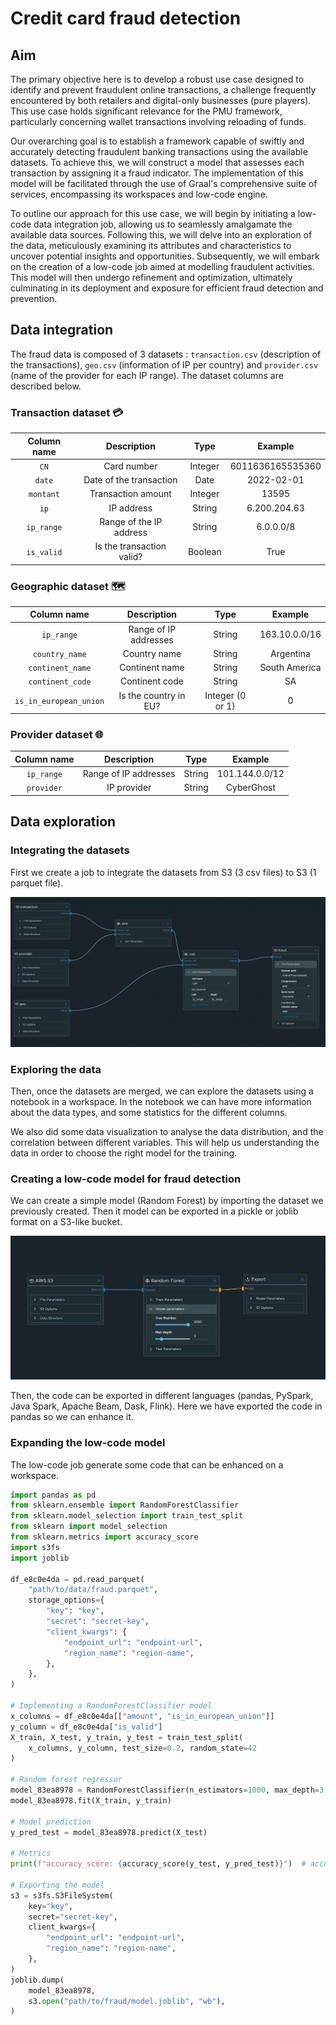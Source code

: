 # Credit card fraud detection

## Aim

The primary objective here is to develop a robust use case designed to identify and prevent fraudulent online transactions, a challenge frequently encountered by both retailers and digital-only businesses (pure players). This use case holds significant relevance for the PMU framework, particularly concerning wallet transactions involving reloading of funds.

Our overarching goal is to establish a framework capable of swiftly and accurately detecting fraudulent banking transactions using the available datasets. To achieve this, we will construct a model that assesses each transaction by assigning it a fraud indicator. The implementation of this model will be facilitated through the use of Graal's comprehensive suite of services, encompassing its workspaces and low-code engine.

To outline our approach for this use case, we will begin by initiating a low-code data integration job, allowing us to seamlessly amalgamate the available data sources. Following this, we will delve into an exploration of the data, meticulously examining its attributes and characteristics to uncover potential insights and opportunities. Subsequently, we will embark on the creation of a low-code job aimed at modelling fraudulent activities. This model will then undergo refinement and optimization, ultimately culminating in its deployment and exposure for efficient fraud detection and prevention.

## Data integration

The fraud data is composed of 3 datasets : `transaction.csv` (description of the transactions), `geo.csv` (information of IP per country) and `provider.csv` (name of the provider for each IP range). The dataset columns are described below.

### Transaction dataset :credit_card:

|  Column name 	  |    Description        	     |  Type  	  |   Example     	    |
|:---------------:|:---------------------------:|:---------:|:------------------:|
| `CN`          	 | Card number               	 | Integer 	 | 6011636165535360 	 |
| `date`        	 | Date of the transaction   	 |  Date  	  | 2022-02-01       	 |
| `montant`     	 | Transaction amount        	 | Integer 	 | 13595            	 |
| `ip`          	 | IP address                	 | String  	 | 6.200.204.63     	 |
| `ip_range`   	  | Range of the IP address   	 | String  	 | 6.0.0.0/8        	 |
| `is_valid`    	 | Is the transaction valid? 	 | Boolean 	 | True             	 |

### Geographic dataset :world_map:

|  Column name          	  | Description           	 | Type             	 | Example       	 |
|:------------------------:|:-----------------------:|:------------------:|:---------------:|
| `ip_range`             	 | Range of IP addresses 	 | String           	 | 163.10.0.0/16 	 |
| `country_name`         	 | Country name          	 | String           	 | Argentina     	 |
| `continent_name`       	 | Continent name        	 | String           	 | South America 	 |
| `continent_code`       	 | Continent code        	 | String           	 | SA            	 |
| `is_in_european_union` 	 | Is the country in EU? 	 | Integer (0 or 1) 	 | 0             	 |

### Provider dataset :globe_with_meridians:

|  Column name 	  |   Description      	    | Type  	  |   Example    	   |
|:---------------:|:-----------------------:|:--------:|:----------------:|
| `ip_range`    	 | Range of IP addresses 	 | String 	 | 101.144.0.0/12 	 |
| `provider`    	 | IP provider           	 | String 	 | CyberGhost     	 |

## Data exploration

### Integrating the datasets

First we create a job to integrate the datasets from S3 (3 csv files) to S3 (1 parquet file).

![Fraud data preparation DAG](./images/dag-data-integration.png)

### Exploring the data

Then, once the datasets are merged, we can explore the datasets using a notebook in a workspace. In the notebook we can have more information about the data types, and some statistics for the different columns.

We also did some data visualization to analyse the data distribution, and the correlation between different variables. This will help us understanding the data in order to choose the right model for the training.



### Creating a low-code model for fraud detection

We can create a simple model (Random Forest) by importing the dataset we previously created. Then it model can be exported in a pickle or joblib format on a S3-like bucket.

![Valid/invalid transactions](./images/dag-fraud-detection.png)

Then, the code can be exported in different languages (pandas, PySpark, Java Spark, Apache Beam, Dask, Flink). Here we have exported the code in pandas so we can enhance it.


### Expanding the low-code model

The low-code job generate some code that can be enhanced on a workspace.

```python
import pandas as pd
from sklearn.ensemble import RandomForestClassifier
from sklearn.model_selection import train_test_split
from sklearn import model_selection
from sklearn.metrics import accuracy_score
import s3fs
import joblib

df_e8c0e4da = pd.read_parquet(
    "path/to/data/fraud.parquet",
    storage_options={
        "key": "key",
        "secret": "secret-key",
        "client_kwargs": {
            "endpoint_url": "endpoint-url",
            "region_name": "region-name",
        },
    },
)

# Implementing a RandomForestClassifier model
x_columns = df_e8c0e4da[["amount", "is_in_european_union"]]
y_column = df_e8c0e4da["is_valid"]
X_train, X_test, y_train, y_test = train_test_split(
    x_columns, y_column, test_size=0.2, random_state=42
)

# Random forest regressor
model_83ea8978 = RandomForestClassifier(n_estimators=1000, max_depth=3, random_state=42)
model_83ea8978.fit(X_train, y_train)

# Model prediction
y_pred_test = model_83ea8978.predict(X_test)

# Metrics
print(f"accuracy_score: {accuracy_score(y_test, y_pred_test)}")  # accurracy is automatically printed

# Exporting the model
s3 = s3fs.S3FileSystem(
    key="key",
    secret="secret-key",
    client_kwargs={
        "endpoint_url": "endpoint-url",
        "region_name": "region-name",
    },
)
joblib.dump(
    model_83ea8978,
    s3.open("path/to/fraud/model.joblib", "wb"),
)
```